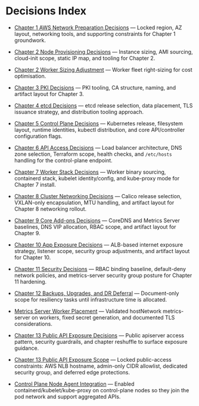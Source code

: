# Decisions Index

- [Chapter 1 AWS Network Preparation Decisions](ADRs/000-chapter1-network-prep-decisions.md) — Locked region, AZ layout, networking tools, and supporting constraints for Chapter 1 groundwork.
- [Chapter 2 Node Provisioning Decisions](ADRs/001-chapter2-node-provisioning-decisions.md) — Instance sizing, AMI sourcing, cloud-init scope, static IP map, and tooling for Chapter 2.
- [Chapter 2 Worker Sizing Adjustment](ADRs/002-chapter2-worker-sizing-adjustment.md) — Worker fleet right-sizing for cost optimisation.

- [Chapter 3 PKI Decisions](ADRs/003-chapter3-pki-decisions.md) — PKI tooling, CA structure, naming, and artifact layout for Chapter 3.
- [Chapter 4 etcd Decisions](ADRs/004-chapter4-etcd-decisions.md) — etcd release selection, data placement, TLS issuance strategy, and distribution tooling approach.
- [Chapter 5 Control Plane Decisions](ADRs/005-chapter5-control-plane-decisions.md) — Kubernetes release, filesystem layout, runtime identities, kubectl distribution, and core API/controller configuration flags.
- [Chapter 6 API Access Decisions](ADRs/006-chapter6-api-access-decisions.md) — Load balancer architecture, DNS zone selection, Terraform scope, health checks, and `/etc/hosts` handling for the control-plane endpoint.
- [Chapter 7 Worker Stack Decisions](ADRs/007-chapter7-worker-stack-decisions.md) — Worker binary sourcing, containerd stack, kubelet identity/config, and kube-proxy mode for Chapter 7 install.

- [Chapter 8 Cluster Networking Decisions](ADRs/008-chapter8-networking-decisions.md) — Calico release selection, VXLAN-only encapsulation, MTU handling, and artifact layout for Chapter 8 networking rollout.
- [Chapter 9 Core Add-ons Decisions](ADRs/009-chapter9-core-addons-decisions.md) — CoreDNS and Metrics Server baselines, DNS VIP allocation, RBAC scope, and artifact layout for Chapter 9.
- [Chapter 10 App Exposure Decisions](ADRs/012-chapter10-app-exposure-decisions.md) — ALB-based internet exposure strategy, listener scope, security group adjustments, and artifact layout for Chapter 10.
- [Chapter 11 Security Decisions](ADRs/013-chapter11-security-decisions.md) — RBAC binding baseline, default-deny network policies, and metrics-server security group posture for Chapter 11 hardening.
- [Chapter 12 Backups, Upgrades, and DR Deferral](ADRs/015-chapter12-backup-upgrade-dr-deferral.md) — Document-only scope for resiliency tasks until infrastructure time is allocated.
- [Metrics Server Worker Placement](ADRs/014-metrics-server-worker-placement.md) — Validated hostNetwork metrics-server on workers, fixed secret generation, and documented TLS considerations.
- [Chapter 13 Public API Exposure Decisions](ADRs/010-chapter13-public-api-exposure-decisions.md) — Public apiserver access pattern, security guardrails, and chapter reshuffle to surface exposure guidance.
- [Chapter 13 Public API Exposure Scope](ADRs/016-chapter13-public-api-exposure-scope.md) — Locked public-access constraints: AWS NLB hostname, admin-only CIDR allowlist, dedicated security group, and deferred edge protections.
- [Control Plane Node Agent Integration](ADRs/011-control-plane-node-agent-integration.md) — Enabled containerd/kubelet/kube-proxy on control-plane nodes so they join the pod network and support aggregated APIs.
